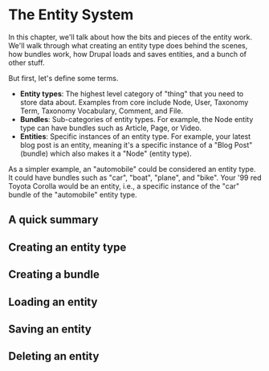 # The Entity System

In this chapter, we'll talk about how the bits and pieces of the entity work. We'll walk through what creating an entity type does behind the scenes, how bundles work, how Drupal loads and saves entities, and a bunch of other stuff.

But first, let's define some terms.

- **Entity types**: The highest level category of "thing" that you need to store data about. Examples from core include Node, User, Taxonomy Term, Taxonomy Vocabulary, Comment, and File.
- **Bundles**: Sub-categories of entity types. For example, the Node entity type can have bundles such as Article, Page, or Video.
- **Entities**: Specific instances of an entity type. For example, your latest blog post is an entity, meaning it's a specific instance of a "Blog Post" (bundle) which also makes it a "Node" (entity type).

As a simpler example, an "automobile" could be considered an entity type. It could have bundles such as "car", "boat", "plane", and "bike". Your '99 red Toyota Corolla would be an entity, i.e., a specific instance of the "car" bundle of the "automobile" entity type.

## A quick summary

## Creating an entity type

## Creating a bundle

## Loading an entity

## Saving an entity

## Deleting an entity